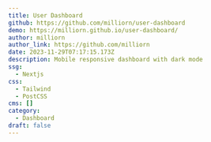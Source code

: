 ```yaml
---
title: User Dashboard
github: https://github.com/milliorn/user-dashboard
demo: https://milliorn.github.io/user-dashboard/
author: milliorn
author_link: https://github.com/milliorn
date: 2023-11-29T07:17:15.173Z
description: Mobile responsive dashboard with dark mode
ssg:
  - Nextjs
css:
  - Tailwind
  - PostCSS
cms: []
category:
  - Dashboard
draft: false
---
```

